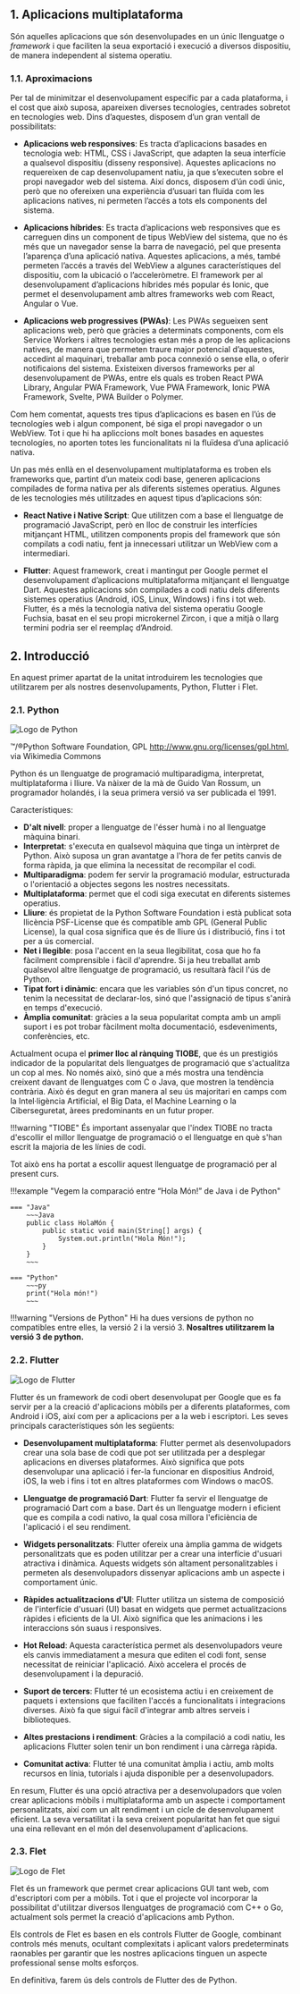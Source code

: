## 1. Aplicacions multiplataforma

Són aquelles aplicacions que són desenvolupades en un únic llenguatge o *framework* i que faciliten la seua exportació i execució a diversos dispositiu, de manera independent al sistema operatiu.

### 1.1. Aproximacions

Per tal de minimitzar el desenvolupament específic par a cada plataforma, i el cost que això suposa, apareixen diverses tecnologíes, centrades sobretot en tecnologíes web. Dins d’aquestes, disposem d’un gran ventall de possibilitats:

- **Aplicacions web responsives**: Es tracta d’aplicacions basades en tecnologia web: HTML, CSS i JavaScript, que adapten la seua interfície a qualsevol dispositiu (disseny responsive). Aquestes aplicacions no requereixen de cap desenvolupament natiu, ja que s’executen sobre el propi navegador web del sistema. Així doncs, disposem d’ún codi únic, però que no ofereixen una experiència d’usuari tan fluïda com les aplicacions natives, ni permeten l’accés a tots els components del sistema.

- **Aplicacions híbrides**: Es tracta d’aplicacions web responsives que es carreguen dins un component de tipus WebView del sistema, que no és més que un navegador sense la barra de navegació, pel que presenta l’aparença d’una aplicació nativa. Aquestes aplicacions, a més, també permeten l’accés a través del WebView a algunes característiques del dispositiu, com la ubicació o l’acceleròmetre. El framework per al desenvolupament d’aplicacions híbrides més popular és Ionic, que permet el desenvolupament amb altres frameworks web com React, Angular o Vue.

- **Aplicacions web progressives (PWAs)**: Les PWAs segueixen sent aplicacions web, però que gràcies a determinats components, com els Service Workers i altres tecnologies estan més a prop de les aplicacions natives, de manera que permeten traure major potencial d’aquestes, accedint al maquinari, treballar amb poca connexió o sense ella, o oferir notificaions del sistema. Existeixen diversos frameworks per al desenvolupament de PWAs, entre els quals es troben React PWA Library, Angular PWA Framework, Vue PWA Framework, Ionic PWA Framework, Svelte, PWA Builder o Polymer.

Com hem comentat, aquests tres tipus d’aplicacions es basen en l’ús de tecnologíes web i algun component, bé siga el propi navegador o un WebView. Tot i que hi ha apliccions molt bones basades en aquestes tecnologíes, no aporten totes les funcionalitats ni la fluïdesa d’una aplicació nativa.

Un pas més enllà en el desenvolupament multiplataforma es troben els frameworks que, partint d’un mateix codi base, generen aplicacions compilades de forma nativa per als diferents sistemes operatius. Algunes de les tecnologies més utilitzades en aquest tipus d’aplicacions són:

- **React Native i Native Script**: Que utilitzen com a base el llenguatge de programació JavaScript, però en lloc de construir les interfícies mitjançant HTML, utilitzen components propis del framework que són compilats a codi natiu, fent ja innecessari utilitzar un WebView com a intermediari.

- **Flutter**: Aquest framework, creat i mantingut per Google permet el desenvolupament d’aplicacions multiplataforma mitjançant el llenguatge Dart. Aquestes aplicacions són compilades a codi natiu dels diferents sistemes operatius (Android, iOS, Linux, Windows) i fins i tot web. Flutter, és a més la tecnología nativa del sistema operatiu Google Fuchsia, basat en el seu propi microkernel Zircon, i que a mitjà o llarg termini podria ser el reemplaç d’Android.

## 2. Introducció
En aquest primer apartat de la unitat introduirem les tecnologies que utilitzarem per als nostres desenvolupaments, Python, Flutter i Flet.



### 2.1. Python

![Logo de Python](images/Python.png)

™/®Python Software Foundation, GPL <http://www.gnu.org/licenses/gpl.html>, via Wikimedia Commons

Python és un llenguatge de programació multiparadigma, interpretat, multiplataforma i lliure. Va nàixer de la mà de Guido Van Rossum, un programador holandés, i la seua primera versió va ser publicada el 1991. 

Característiques:

- **D'alt nivell**: proper a llenguatge de l'ésser humà i no al llenguatge màquina binari.
- **Interpretat**: s'executa en qualsevol màquina que tinga un intèrpret de Python. Això suposa un gran avantatge a l'hora de fer petits canvis de forma ràpida, ja que elimina la necessitat de recompilar el codi.
- **Multiparadigma**: podem fer servir la programació modular, estructurada o l'orientació a objectes segons les nostres necessitats.
- **Multiplataforma**: permet que el codi siga executat en diferents sistemes operatius.
- **Lliure**: és propietat de la Python Software Foundation i està publicat sota llicència PSF-License que és compatible amb GPL (General Public License), la qual cosa significa que és de lliure ús i distribució, fins i tot per a ús comercial.
- **Net i llegible**: posa l'accent en la seua llegibilitat, cosa que ho fa fàcilment comprensible i fàcil d'aprendre. Si ja heu treballat amb qualsevol altre llenguatge de programació, us resultarà fàcil l'ús de Python.
- **Tipat fort i dinàmic**: encara que les variables són d'un tipus concret, no tenim la necessitat de declarar-los, sinó que l'assignació de tipus s'anirà en temps d'execució.
- **Àmplia comunitat**: gràcies a la seua popularitat compta amb un ampli suport i es pot trobar fàcilment molta documentació, esdeveniments, conferències, etc.

Actualment ocupa el **primer lloc al rànquing TIOBE**, que és un prestigiós indicador de la popularitat dels llenguatges de programació que s'actualitza un cop al mes. No només això, sinó que a més mostra una tendència creixent davant de llenguatges com C o Java, que mostren la tendència contrària. Això és degut en gran manera al seu ús majoritari en camps com la Intel·ligència Artificial, el Big Data, el Machine Learning o la Ciberseguretat, àrees predominants en un futur proper. 

!!!warning "TIOBE"
    És important assenyalar que l'índex TIOBE no tracta d'escollir el millor llenguatge de programació o el llenguatge en què s'han escrit la majoria de les línies de codi.

Tot això ens ha portat a escollir aquest llenguatge de programació per al present curs.

!!!example "Vegem la comparació entre “Hola Món!” de Java i de Python"

    === "Java"
        ~~~Java
        public class HolaMón {
            public static void main(String[] args) {
                System.out.println("Hola Món!");
            }
        }
        ~~~

    === "Python"
        ~~~py
        print("Hola món!")
        ~~~

!!!warning "Versions de Python"
    Hi ha dues versions de python no compatibles entre elles, la versió 2 i la versió 3.
    **Nosaltres utilitzarem la versió 3 de python.**

### 2.2. Flutter

![Logo de Flutter](https://docs.flutter.dev/assets/images/shared/brand/flutter/logo+text/horizontal/default.svg)

Flutter és un framework de codi obert desenvolupat per Google que es fa servir per a la creació d'aplicacions mòbils per a diferents plataformes, com Android i iOS, així com per a aplicacions per a la web i escriptori. Les seves principals característiques són les següents:

- **Desenvolupament multiplataforma**: Flutter permet als desenvolupadors crear una sola base de codi que pot ser utilitzada per a desplegar aplicacions en diverses plataformes. Això significa que pots desenvolupar una aplicació i fer-la funcionar en dispositius Android, iOS, la web i fins i tot en altres plataformes com Windows o macOS.

- **Llenguatge de programació Dart**: Flutter fa servir el llenguatge de programació Dart com a base. Dart és un llenguatge modern i eficient que es compila a codi nativo, la qual cosa millora l'eficiència de l'aplicació i el seu rendiment.

- **Widgets personalitzats**: Flutter ofereix una àmplia gamma de widgets personalitzats que es poden utilitzar per a crear una interfície d'usuari atractiva i dinàmica. Aquests widgets són altament personalitzables i permeten als desenvolupadors dissenyar aplicacions amb un aspecte i comportament únic.

- **Ràpides actualitzacions d'UI**: Flutter utilitza un sistema de composició de l'interfície d'usuari (UI) basat en widgets que permet actualitzacions ràpides i eficients de la UI. Això significa que les animacions i les interaccions són suaus i responsives.

- **Hot Reload**: Aquesta característica permet als desenvolupadors veure els canvis immediatament a mesura que editen el codi font, sense necessitat de reiniciar l'aplicació. Això accelera el procés de desenvolupament i la depuració.

- **Suport de tercers**: Flutter té un ecosistema actiu i en creixement de paquets i extensions que faciliten l'accés a funcionalitats i integracions diverses. Això fa que sigui fàcil d'integrar amb altres serveis i biblioteques.

- **Altes prestacions i rendiment**: Gràcies a la compilació a codi natiu, les aplicacions Flutter solen tenir un bon rendiment i una càrrega ràpida.

- **Comunitat activa**: Flutter té una comunitat àmplia i actiu, amb molts recursos en línia, tutorials i ajuda disponible per a desenvolupadors.

En resum, Flutter és una opció atractiva per a desenvolupadors que volen crear aplicacions mòbils i multiplataforma amb un aspecte i comportament personalitzats, així com un alt rendiment i un cicle de desenvolupament eficient. La seva versatilitat i la seva creixent popularitat han fet que sigui una eina rellevant en el món del desenvolupament d'aplicacions.

### 2.3. Flet

![Logo de Flet](https://raw.githubusercontent.com/flet-dev/flet/main/media/logo/flet-logo.svg)

Flet és un framework que permet crear aplicacions GUI tant web, com d'escriptori com per a mòbils. Tot i que el projecte vol incorporar la possibilitat d'utilitzar diversos llenguatges de programació com C++ o Go, actualment sols permet la creació d'aplicacions amb Python.

Els controls de Flet es basen en els controls Flutter de Google, combinant controls més menuts, ocultant complexitats i aplicant valors predeterminats raonables per garantir que les nostres aplicacions tinguen un aspecte professional sense molts esforços.

En definitiva, farem ús dels controls de Flutter des de Python.